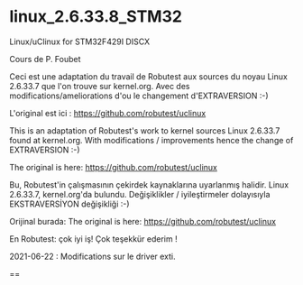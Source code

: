 # linux_2.6.33.8_STM32
Linux/uClinux for STM32F429I DISCX

Cours de P. Foubet

Ceci est une adaptation du travail de Robutest aux sources du noyau
Linux 2.6.33.7 que l'on trouve sur kernel.org.
Avec des modifications/ameliorations d'ou le changement d'EXTRAVERSION :-)

L'original est ici : https://github.com/robutest/uclinux

This is an adaptation of Robutest's work to kernel sources
Linux 2.6.33.7 found at kernel.org.
With modifications / improvements hence the change of EXTRAVERSION :-)

The original is here: https://github.com/robutest/uclinux

Bu, Robutest'in çalışmasının çekirdek kaynaklarına uyarlanmış halidir.
Linux 2.6.33.7, kernel.org'da bulundu.
Değişiklikler / iyileştirmeler dolayısıyla EKSTRAVERSİYON değişikliği :-)

Orijinal burada: The original is here: https://github.com/robutest/uclinux

En Robutest: çok iyi iş! Çok teşekkür ederim ! 

2021-06-22 : Modifications sur le driver exti.

==
